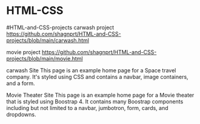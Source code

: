 # HTML-CSS
#HTML-and-CSS-projects carwash project https://github.com/shagnprt/HTML-and-CSS-projects/blob/main/carwash.html

movie project https://github.com/shagnprt/HTML-and-CSS-projects/blob/main/movie.html

carwash  Site This page is an example home page for a Space travel company. It's styled using CSS and contains a navbar, image containers, and a form. 

Movie Theater Site This page is an example home page for a Movie theater that is styled using Boostrap 4. It contains many Boostrap components including but not limited to a navbar, jumbotron, form, cards, and dropdowns.
